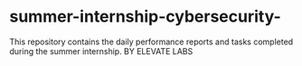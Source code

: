# summer-internship-cybersecurity-
This repository contains the daily performance reports and tasks completed during the summer internship. BY ELEVATE LABS
